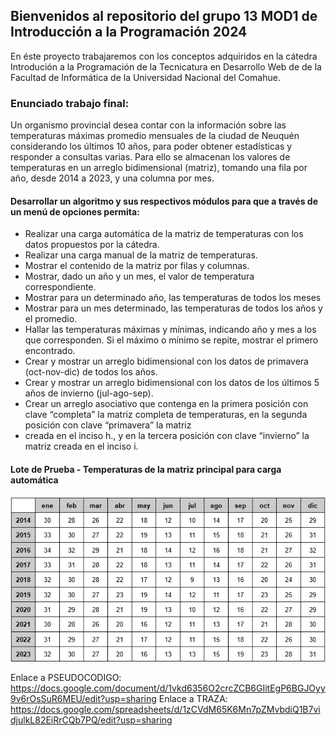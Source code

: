 ## Bienvenidos al repositorio del grupo 13 MOD1 de Introducción a la Programación 2024

En éste proyecto trabajaremos con los conceptos adquiridos en la cátedra Introdución a la Programación de la Tecnicatura en Desarrollo Web de de la Facultad de Informática de la Universidad Nacional del Comahue.

### Enunciado trabajo final: 
Un organismo provincial desea contar con la información sobre las temperaturas máximas promedio mensuales de la ciudad de Neuquén considerando los últimos 10 años, para poder obtener estadísticas y responder a consultas varias.
Para ello se almacenan los valores de temperaturas en un arreglo bidimensional (matriz), tomando una fila por año, desde 2014 a 2023, y una columna por mes.

#### **Desarrollar un algoritmo y sus respectivos módulos para que a través de un menú de opciones permita:**

- Realizar una carga automática de la matriz de temperaturas con los datos propuestos por la cátedra.
- Realizar una carga manual de la matriz de temperaturas.
- Mostrar el contenido de la matriz por filas y columnas.
- Mostrar, dado un año y un mes, el valor de temperatura correspondiente.
- Mostrar para un determinado año, las temperaturas de todos los meses
- Mostrar para un mes determinado, las temperaturas de todos los años y el promedio.
- Hallar las temperaturas máximas y mínimas, indicando año y mes a los que corresponden. Si el máximo o mínimo se repite, mostrar el primero encontrado.
- Crear y mostrar un arreglo bidimensional con los datos de primavera (oct-nov-dic) de todos los años.
- Crear y mostrar un arreglo bidimensional con los datos de los últimos 5 años de invierno (jul-ago-sep).
- Crear un arreglo asociativo que contenga en la primera posición con clave “completa” la matriz completa de temperaturas, en la segunda posición con clave “primavera” la matriz
- creada en el inciso h., y en la tercera posición con clave “invierno” la matriz creada en el inciso i.


#### Lote de Prueba - Temperaturas de la matriz principal para carga automática
![tabla](/images/tabla.jpg)


Enlace a PSEUDOCODIGO: https://docs.google.com/document/d/1vkd6356O2crcZCB6GIitEgP6BGJOyy9v6rOsSuR6MEU/edit?usp=sharing
Enlace a TRAZA: https://docs.google.com/spreadsheets/d/1zCVdM65K6Mn7pZMvbdiQ1B7vidjulkL82EiRrCQb7PQ/edit?usp=sharing
